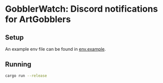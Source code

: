 # GobblerWatch: Discord notifications for ArtGobblers

## Setup

An example env file can be found in [env.example](./env.example).

## Running

```bash
cargo run --release
```
